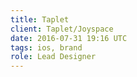 ```yaml
---
title: Taplet
client: Taplet/Joyspace
date: 2016-07-31 19:16 UTC
tags: ios, brand
role: Lead Designer
---
```

